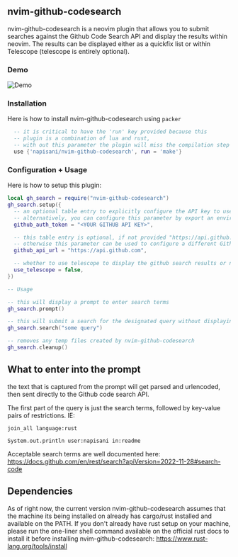 ## nvim-github-codesearch

nvim-github-codesearch is a neovim plugin that allows you to submit searches against the Github Code Search API and display the results within neovim. The results can be displayed either as a quickfix list or within Telescope (telescope is entirely optional).

### Demo
![Demo](https://github.com/napisani/nvim-github-codesearch/blob/main/demo.gif)

### Installation

Here is how to install nvim-github-codesearch using `packer`
```lua
  -- it is critical to have the 'run' key provided because this
  -- plugin is a combination of lua and rust, 
  -- with out this parameter the plugin will miss the compilation step entirely
  use {'napisani/nvim-github-codesearch', run = 'make'}
```

### Configuration + Usage
Here is how to setup this plugin:
```lua
local gh_search = require("nvim-github-codesearch")
gh_search.setup({
  -- an optional table entry to explicitly configure the API key to use for Github API requests.
  -- alternatively, you can configure this parameter by export an environment variable named "GITHUB_AUTH_TOKEN"
  github_auth_token = "<YOUR GITHUB API KEY>",

  -- this table entry is optional, if not provided "https://api.github.com" will be used by default
  -- otherwise this parameter can be used to configure a different Github API URL.
  github_api_url = "https://api.github.com",

  -- whether to use telescope to display the github search results or not
  use_telescope = false,
})

-- Usage

-- this will display a prompt to enter search terms
gh_search.prompt()

-- this will submit a search for the designated query without displaying a prompt
gh_search.search("some query")

-- removes any temp files created by nvim-github-codesearch
gh_search.cleanup()

```

## What to enter into the prompt

the text that is captured from the prompt will get parsed and urlencoded, then sent directly to the Github code search API.

The first part of the query is just the search terms, followed by key-value pairs of restrictions. 
IE: 

`join_all language:rust`

`System.out.println user:napisani in:readme`

Acceptable search terms are well documented here:
https://docs.github.com/en/rest/search?apiVersion=2022-11-28#search-code



## Dependencies

As of right now, the current version nvim-github-codesearch assumes that the machine its being installed on already has cargo/rust installed and available on the PATH.
If you don't already have rust setup on your machine, please run the one-liner shell command available on the official rust docs to install it before installing nvim-github-codesearch:
https://www.rust-lang.org/tools/install
